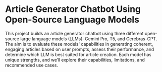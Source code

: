 # Article Generator Chatbot Using Open-Source Language Models
This project builds an article generator chatbot using three different open-source large language models (LLMs): Gemini Pro, T5, and Cerebras-GPT. The aim is to evaluate these models' capabilities in generating coherent, engaging articles based on user prompts, assess their performance, and determine which LLM is best suited for article creation. Each model has unique strengths, and we’ll explore their capabilities, limitations, and recommended use cases.
